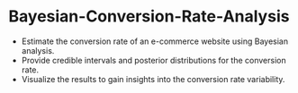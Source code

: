 # Bayesian-Conversion-Rate-Analysis

- Estimate the conversion rate of an e-commerce website using Bayesian analysis.
- Provide credible intervals and posterior distributions for the conversion rate.
- Visualize the results to gain insights into the conversion rate variability.
